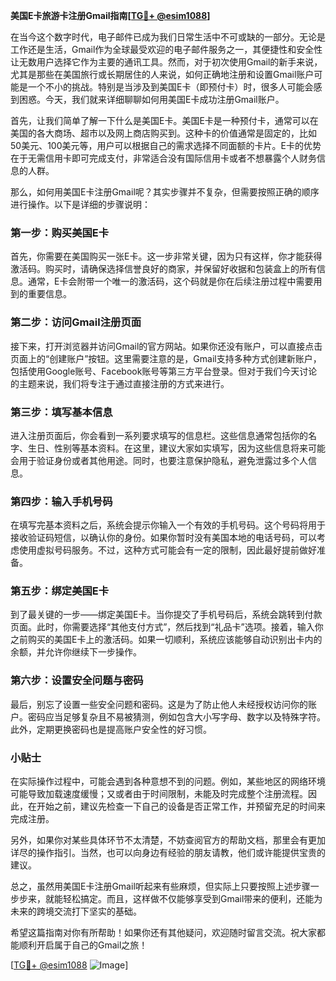 **美国E卡旅游卡注册Gmail指南[[TG💪+ @esim1088](https://t.me/s/esim1088)]**

在当今这个数字时代，电子邮件已成为我们日常生活中不可或缺的一部分。无论是工作还是生活，Gmail作为全球最受欢迎的电子邮件服务之一，其便捷性和安全性让无数用户选择它作为主要的通讯工具。然而，对于初次使用Gmail的新手来说，尤其是那些在美国旅行或长期居住的人来说，如何正确地注册和设置Gmail账户可能是一个不小的挑战。特别是当涉及到美国E卡（即预付卡）时，很多人可能会感到困惑。今天，我们就来详细聊聊如何用美国E卡成功注册Gmail账户。

首先，让我们简单了解一下什么是美国E卡。美国E卡是一种预付卡，通常可以在美国的各大商场、超市以及网上商店购买到。这种卡的价值通常是固定的，比如50美元、100美元等，用户可以根据自己的需求选择不同面额的卡片。E卡的优势在于无需信用卡即可完成支付，非常适合没有国际信用卡或者不想暴露个人财务信息的人群。

那么，如何用美国E卡注册Gmail呢？其实步骤并不复杂，但需要按照正确的顺序进行操作。以下是详细的步骤说明：

### 第一步：购买美国E卡

首先，你需要在美国购买一张E卡。这一步非常关键，因为只有这样，你才能获得激活码。购买时，请确保选择信誉良好的商家，并保留好收据和包装盒上的所有信息。通常，E卡会附带一个唯一的激活码，这个码就是你在后续注册过程中需要用到的重要信息。

### 第二步：访问Gmail注册页面

接下来，打开浏览器并访问Gmail的官方网站。如果你还没有账户，可以直接点击页面上的“创建账户”按钮。这里需要注意的是，Gmail支持多种方式创建新账户，包括使用Google账号、Facebook账号等第三方平台登录。但对于我们今天讨论的主题来说，我们将专注于通过直接注册的方式来进行。

### 第三步：填写基本信息

进入注册页面后，你会看到一系列要求填写的信息栏。这些信息通常包括你的名字、生日、性别等基本资料。在这里，建议大家如实填写，因为这些信息将来可能会用于验证身份或者其他用途。同时，也要注意保护隐私，避免泄露过多个人信息。

### 第四步：输入手机号码

在填写完基本资料之后，系统会提示你输入一个有效的手机号码。这个号码将用于接收验证码短信，以确认你的身份。如果你暂时没有美国本地的电话号码，可以考虑使用虚拟号码服务。不过，这种方式可能会有一定的限制，因此最好提前做好准备。

### 第五步：绑定美国E卡

到了最关键的一步——绑定美国E卡。当你提交了手机号码后，系统会跳转到付款页面。此时，你需要选择“其他支付方式”，然后找到“礼品卡”选项。接着，输入你之前购买的美国E卡上的激活码。如果一切顺利，系统应该能够自动识别出卡内的余额，并允许你继续下一步操作。

### 第六步：设置安全问题与密码

最后，别忘了设置一些安全问题和密码。这是为了防止他人未经授权访问你的账户。密码应当足够复杂且不易被猜测，例如包含大小写字母、数字以及特殊字符。此外，定期更换密码也是提高账户安全性的好习惯。

### 小贴士

在实际操作过程中，可能会遇到各种意想不到的问题。例如，某些地区的网络环境可能导致加载速度缓慢；又或者由于时间限制，未能及时完成整个注册流程。因此，在开始之前，建议先检查一下自己的设备是否正常工作，并预留充足的时间来完成注册。

另外，如果你对某些具体环节不太清楚，不妨查阅官方的帮助文档，那里会有更加详尽的操作指引。当然，也可以向身边有经验的朋友请教，他们或许能提供宝贵的建议。

总之，虽然用美国E卡注册Gmail听起来有些麻烦，但实际上只要按照上述步骤一步步来，就能轻松搞定。而且，这样做不仅能够享受到Gmail带来的便利，还能为未来的跨境交流打下坚实的基础。

希望这篇指南对你有所帮助！如果你还有其他疑问，欢迎随时留言交流。祝大家都能顺利开启属于自己的Gmail之旅！

[[TG💪+ @esim1088](https://t.me/s/esim1088) ![Image](https://i.postimg.cc/4NQfJmqS/Snipaste-2025-05-13-00-14-12.png)]